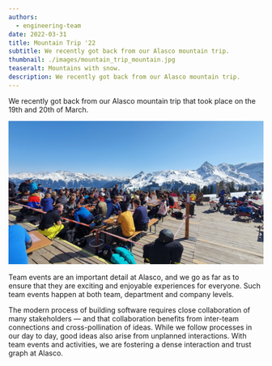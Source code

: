 ```yaml
---
authors:
  - engineering-team
date: 2022-03-31
title: Mountain Trip '22
subtitle: We recently got back from our Alasco mountain trip.
thumbnail: ./images/mountain_trip_mountain.jpg
teaseralt: Mountains with snow.
description: We recently got back from our Alasco mountain trip.
---
```


We recently got back from our Alasco mountain trip that took place on the 19th and 20th of March.

![Alascians having lunch on a mountain](./images/mountain_trip_lunch.jpg "Alascians having lunch on a mountain")

Team events are an important detail at Alasco, and we go as far as to ensure that they are exciting and enjoyable experiences for everyone. Such team events happen at both team, department and company levels.

The modern process of building software requires close collaboration of many stakeholders — and that collaboration benefits from inter-team connections and cross-pollination of ideas. While we follow processes in our day to day, good ideas also arise from unplanned interactions. With team events and activities, we are fostering a dense interaction and trust graph at Alasco.
